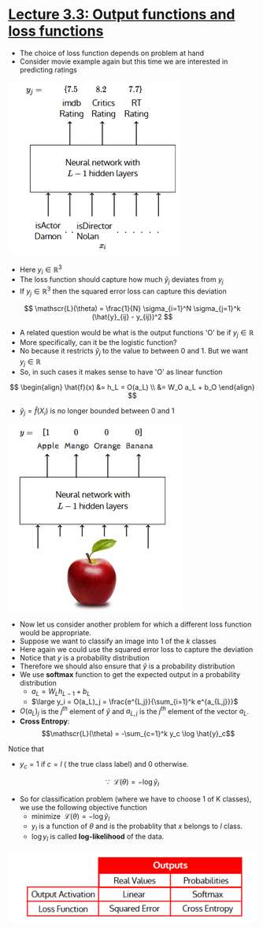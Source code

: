 # [Lecture 3.3: Output functions and loss functions](https://www.youtube.com/watch?v=1hefEWZHvJg)

- The choice of loss function depends on problem at hand
- Consider movie example again but this time we are interested in predicting ratings

![image](images/example_3_3.png)

- Here $y_i \in \mathbb{R}^3$
- The loss function should capture how much $\hat{y}_j$ deviates from $y_j$
- If $y_j \in \mathbb{R}^3$ then the squared error loss can capture this deviation

$$
\mathscr{L}(\theta) = \frac{1}{N} \sigma_{i=1}^N \sigma_{j=1}^k (\hat{y}_{ij} - y_{ij})^2
$$

- A related question would be what is the output functions 'O' be if $y_j \in \mathbb{R}$
- More specifically, can it be the logistic function?
- No because it restricts $\hat{y}_j$ to the value to between 0 and 1. But we want $y_j \in \mathbb{R}$
- So, in such cases it makes sense to have 'O' as linear function

$$
\begin{align}
    \hat{f}(x) &= h_L = O(a_L) \\
    &= W_O a_L + b_O
\end{align}
$$

- $\hat{y}_j = \hat{f}(X_i)$ is no longer bounded between 0 and 1

![image](images/example_2_3_3.png)

- Now let us consider another problem for which a different loss function would be appropriate.
- Suppose we want to classify an image into 1 of the $k$ classes
- Here again we could use the squared error loss to capture the deviation
- Notice that $y$ is a probability distribution
- Therefore we should also ensure that $\hat{y}$ is a probability distribution
- We use **softmax** function to get the expected output in a probability distribution
  - $a_L = W_L h_{L-1} + b_L$
  - $\large y_i = O(a_L)_j = \frac{e^{L,j}}{\sum_{i=1}^k e^{a_{L,j}}}$
- $O(a_L)_j$ is the $j^{th}$ element of $\hat{y}$ and $a_{L,j}$ is the $j^{th}$ element of the vector $a_L$.
- **Cross Entropy**:
$$\mathscr{L}(\theta) = -\sum_{c=1}^k y_c \log \hat{y}_c$$

Notice that

- $y_c = 1$ if $c = l$ ( the true class label) and 0 otherwise.

$$
\because \enspace \mathscr{L}(\theta) = - \log \hat{y}_l
$$

- So for classification problem (where we have to choose 1 of K classes), we use the following objective function
  - $\text{minimize} \enspace \mathscr{L}(\theta) = - \log \hat{y}_l$
  - $y_l$ is a function of $\theta$ and is the probablity that $x$ belongs to $l$ class.
  - $\log y_l$ is called **log-likelihood** of the data.

![image](images/table_week_3_3.png)
